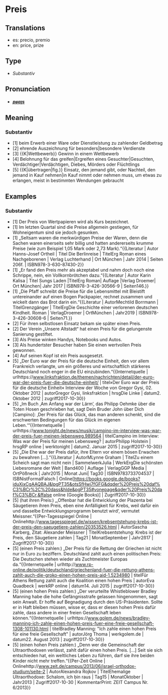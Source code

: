 # Preis
## Translations
- es: precio, premio
- en: price, prize
## Type
- _Substantiv_
## Pronunciation
- **_[pʁaɪ̯s](https://commons.wikimedia.org/wiki/File:De-Preis.ogg)_**
## Meaning
### Substantiv
- [1] beim Erwerb einer Ware oder Dienstleistung zu zahlender Geldbetrag
- [2] ehrende Auszeichnung für besonders|besondere Verdienste
- [3] {{K|Wettbewerb}} Gewinn in einem Wettbewerb
- [4] Belohnung für das greifen|Ergreifen eines Gesuchter|Gesuchten, Verdächtiger|Verdächtigen, Diebes, Mörders oder Flüchtlings
- [5] {{K|übertragen|fig.}} Einsatz, den jemand gibt, oder Nachteil, den jemand in Kauf nehmen|in Kauf nimmt oder nehmen muss, um etwas zu erlangen, meist in bestimmten Wendungen gebraucht
## Examples
### Substantiv
- [1] Der Preis von Wertpapieren wird als Kurs bezeichnet.
- [1] Im letzten Quartal sind die Preise allgemein gestiegen, für Wohneigentum sind sie jedoch gesunken.
- [1] „Seltsam waren die merkwürdigen Preise der Waren, denn die Sachen waren einerseits sehr billig und hatten andererseits krumme Preise (wie zum Beispiel 1,05 Mark oder 2,73 Mark).“<ref>{{Literatur | Autor Hanns-Josef Ortheil | Titel Die Berlinreise | TitelErg Roman eines Nachgeborenen | Verlag Luchterhand | Ort München | Jahr 2014 | Seiten  206f. | ISBN978-3-630-87430-2}}</ref>
- [1] „Er fand den Preis mehr als akzeptabel und nahm doch noch eine Schrippe, nein, ein Vollkornbrötchen dazu.“<ref>{{Literatur | Autor Karin Kalisa | Titel Sungs Laden |TitelErg Roman| Auflage  |Verlag Droemer| Ort München| Jahr 2017 | ISBN978-3-426-30566-9 | Seiten146.}}</ref>
- [1] „Die Pfaff schreibt die Preise für die Lebensmittel mit Bleistift untereinander auf einen Bogen Packpapier, rechnet zusammen und wickelt dann das Brot darin ein.“<ref>{{Literatur | AutorMechtild Borrmann | TitelGrenzgänger | TitelErgDie Geschichte einer verlorenen deutschen Kindheit. Roman | VerlagDroemer | OrtMünchen | Jahr2019 | ISBN978-3-426-30608-6 | Seiten71.}}</ref>
- [2] Für ihren selbstlosen Einsatz bekam sie später einen Preis.
- [2] Der Verein „Unsere Altstadt“ hat einen Preis für die gelungenste Sanierung gestiftet.
- [3] Als Preise winken Handys, Notebooks und Autos.
- [3] Als hundertster Besucher haben Sie einen wertvollen Preis gewonnen.
- [4] Auf seinen Kopf ist ein Preis ausgesetzt.
- [5] „Der Euro war der Preis für die deutsche Einheit, den vor allem Frankreich verlangte, um ein größeres und wirtschaftlich stärkeres Deutschland noch enger in die EU einzubinden.“<ref>{{Internetquelle | urlhttps://www.linksfraktion.de/themen/nachrichten/detail/der-euro-war-der-preis-fuer-die-deutsche-einheit/ | titel»Der Euro war der Preis für die deutsche Einheit« Interview der Woche von Gregor Gysi, 02. Oktober 2012 | autorGregor Gysi, linksfraktion | hrsgDie Linke | datum2. Oktober 2012 | zugriff2017-10-30}}</ref>
- [5] „Im Buch ‚Am Anfang war der Lärm‘, das Philipp Oehmke über die Toten Hosen geschrieben hat, sagt Dein Bruder John über Dich [Campino]: ‚Der Preis für das Glück, das man anderen schenkt, sind die erschwerten Bedingungen für das Glück im eigenen Leben.‘“<ref>{{Internetquelle | urlhttps://www.tonight.de/news/musik/campino-im-interview-was-war-der-preis-fuer-meinen-lebensweg.989564 | titelCampino im Interview: Was war der Preis für meinen Lebensweg? | autorPhilipp Holstein | hrsgRP online | werktonight | datum2. Januar 2015 | zugriff2017-10-30}}</ref>
- [5] „Die Ehe war der Preis dafür, ihre Eltern vor einem bösen Erwachen zu bewahren […].“<ref>{{Literatur | AutorMLynne Graham | TitelZu einem Scheich sagt man nicht nein | SammelwerkJulia | WerkErgDie schönsten Liebesromane der Welt | Band400 | Auflage | VerlagGGP Media | OrtPößneck | Jahr2015 | Monat Juni| Tag30 | ISBN9783733704537 | ISBNistFormalFalsch | Online[https://books.google.de/books?iduXixCgAAQBAJ&lpgPT35&otsSfHwi7fGFG&dqder%20Preis%20daf%C3%BCr%2C%20dass&hlde&pgPT35#vonepage&qder%20Preis%20daf%C3%BCr,&ffalse online (Google Books)] | Zugriff2017-10-30}}</ref>
- [5] (hat ihren Preis:) „‚Offenbar hat die Entwicklung der Plazenta bei Säugetieren ihren Preis, eben eine Anfälligkeit für Krebs, weil dafür ein und dasselbe Entwicklungsprogramm benutzt wird‘, vermutet Meissner.“<ref>{{Per-Tagesspiegel Online | Onlinehttp://www.tagesspiegel.de/wissen/krebsentstehung-krebs-ist-der-preis-den-saeugetiere-zahlen/20353526.html | AutorSascha Karberg, Zitat: Alexander Meissner | TitelKrebsentstehung: Krebs ist der Preis, den Säugetiere zahlen | Tag21 | MonatSeptember | Jahr2ß17 | Zugriff2017-10-30}}</ref>
- [5] (einen Preis zahlen:) „Der Preis für die Rettung der Griechen ist nicht nur in Euro zu beziffern. Deutschland zahlt auch einen politischen Preis: Die Deutschen stehen wieder als Zuchtmeister Europas da.“<ref>{{Internetquelle | urlhttp://www.rp-online.de/politik/deutschland/griechenland-fuer-die-rettung-athens-zahlt-auch-die-groko-einen-hohen-preis-aid-1.5234980 | titelFür Athens Rettung zahlt auch die Koalition einen hohen Preis | autorEva Quadbeck | werkRP online | datum14. Juli 2015 | zugriff2017-10-30}}</ref>
- [5] (einen hohen Preis zahlen:) „Der verurteilte Whistleblower Bradley Manning habe die hohe Gefängnisstrafe gelassen hingenommen, sagt sein Anwalt. Er hoffe auf Begnadigung durch den US-Präsidenten. Sollte er in Haft bleiben müssen, wisse er, dass er diesen hohen Preis dafür zahle, dass andere in einer freien Gesellschaft leben können.“<ref>{{Internetquelle | urlhttps://www.golem.de/news/bradley-manning-ich-zahle-einen-hohen-preis-fuer-eine-freie-gesellschaft-1308-101130.html | titelBradley Manning: "Ich zahle einen hohen Preis für eine freie Gesellschaft" | autorJörg Thoma | werkgolem.de | datum22. August 2013 | zugriff2017-10-30}}</ref>
- [5] (einen hohen Preis zahlen:) „Denn wer die Gemeinschaft der Ultraorthodoxen verlässt, zahlt dafür einen hohen Preis. […] Seit sie sich entschieden hat, ein weltliches Leben zu führen, darf sie ihre beiden Kinder nicht mehr treffen.“<ref>{{Per-Zeit Online | Onlinehttp://www.zeit.de/campus/2013/06/israel-orthodox-studium/seite-2 | AutorAlexandra Rojkov | TitelEhemalige Ultraorthodoxe: Schalom, ich bin raus | Tag15 | MonatOktober | Jahr2013 | Zugriff2017-10-30 | KommentarPrint: ZEIT Campus Nr. 6/2013}}</ref>
